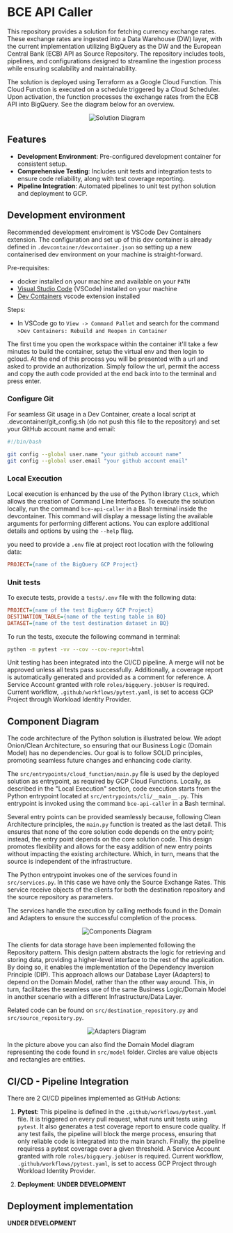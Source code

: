 # BCE API Caller

This repository provides a solution for fetching currency exchange rates. These exchange rates are ingested into a Data Warehouse (DW) layer, with the current implementation utilizing BigQuery as the DW and the European Central Bank (ECB) API as Source Repository. The repository includes tools, pipelines, and configurations designed to streamline the ingestion process while ensuring scalability and maintainability.

The solution is deployed using Terraform as a Google Cloud Function. This Cloud Function is executed on a schedule triggered by a Cloud Scheduler. Upon activation, the function processes the exchange rates from the ECB API into BigQuery. See the diagram below for an overview.

<p align="center">
    <img src="docs/images/solution_diagram.png" alt="Solution Diagram">
</p>

## Features

- **Development Environment**: Pre-configured development container for consistent setup.
- **Comprehensive Testing**: Includes unit tests and integration tests to ensure code reliability, along with test coverage reporting.
- **Pipeline Integration**: Automated pipelines to unit test python solution and deployment to GCP.

## Development environment

Recommended development enviroment is VSCode Dev Containers extension. The configuration and set up of this dev container is already defined in `.devcontainer/devcontainer.json` so setting up a new containerised dev environment on your machine is straight-forward.

Pre-requisites:
- docker installed on your machine and available on your `PATH`
- [Visual Studio Code](https://code.visualstudio.com/) (VSCode) installed on your machine
- [Dev Containers](https://marketplace.visualstudio.com/items?itemName=ms-vscode-remote.remote-containers) vscode extension installed

Steps:
- In VSCode go to `View -> Command Pallet` and search for the command `>Dev Containers: Rebuild and Reopen in Container`

The first time you open the workspace within the container it'll take a few minutes to build the container, setup the virtual env and then login to gcloud. At the end of this process you will be presented with a url and asked to provide an authorization. Simply follow the url, permit the access and copy the auth code provided at the end back into to the terminal and press enter. 

### Configure Git 

For seamless Git usage in a Dev Container, create a local script at .devcontainer/git_config.sh (do not push this file to the repository) and set your GitHub account name and email:

```bash
#!/bin/bash

git config --global user.name "your github account name"
git config --global user.email "your github account email"
```

### Local Execution

Local execution is enhanced by the use of the Python library `Click`, which allows the creation of Command Line Interfaces. To execute the solution locally, run the command `bce-api-caller` in a Bash terminal inside the devcontainer. This command will display a message listing the available arguments for performing different actions. You can explore additional details and options by using the `--help` flag.

you need to provide a `.env` file at project root location with the following data:

```ini
PROJECT={name of the BigQuery GCP Project}
```

### Unit tests

To execute tests, provide a `tests/.env` file with the following data:

```ini
PROJECT={name of the test BigQuery GCP Project}
DESTINATION_TABLE={name of the testing table in BQ}
DATASET={name of the test destination dataset in BQ}
```

To run the tests, execute the following command in terminal:

```bash
python -m pytest -vv --cov --cov-report=html
```

Unit testing has been integrated into the CI/CD pipeline. A merge will not be approved unless all tests pass successfully. Additionally, a coverage report is automatically generated and provided as a comment for reference. A Service Account granted with role `roles/bigquery.jobUser` is required. Current workflow, `.github/workflows/pytest.yaml`, is set to access GCP Project through Workload Identity Provider.

## Component Diagram

The code architecture of the Python solution is illustrated below. We adopt Onion/Clean Architecture, so ensuring that our Business Logic (Domain Model) has no dependencies. Our goal is to follow SOLID principles, promoting seamless future changes and enhancing code clarity.

The `src/entrypoints/cloud_function/main.py` file is used by the deployed solution as entrypoint, as required by GCP Cloud Functions. Locally, as described in the "Local Execution" section, code execution starts from the Python entrypoint located at `src/entrypoints/cli/__main__.py`. This entrypoint is invoked using the command `bce-api-caller` in a Bash terminal. 

Several entry points can be provided seamlessly because, following Clean Architecture principles, the `main.py` function is treated as the last detail. This ensures that none of the core solution code depends on the entry point; instead, the entry point depends on the core solution code. This design promotes flexibility and allows for the easy addition of new entry points without impacting the existing architecture. Which, in turn, means that the source is independent of the infrastructure. 

The Python entrypoint invokes one of the services found in `src/services.py`. In this case we have only the Source Exchange Rates. This service receive objects of the clients for both the destination repository and the source repository as parameters.

The services handle the execution by calling methods found in the Domain and Adapters to ensure the successful completion of the process.

<p align="center">
    <img src="docs/images/components_diagram.png" alt="Components Diagram">
</p>

The clients for data storage have been implemented following the Repository pattern. This design pattern abstracts the logic for retrieving and storing data, providing a higher-level interface to the rest of the application. By doing so, it enables the implementation of the Dependency Inversion Principle (DIP). This approach allows our Database Layer (Adapters) to depend on the Domain Model, rather than the other way around. This, in turn, facilitates the seamless use of the same Business Logic/Domain Model in another scenario with a different Infrastructure/Data Layer.

Related code can be found on `src/destination_repository.py` and `src/source_repository.py`.

<p align="center">
    <img src="docs/images/adapters_diagram.png" alt="Adapters Diagram">
</p>

In the picture above you can also find the Domain Model diagram representing the code found in `src/model` folder. Circles are value objects and rectangles are entities.

## CI/CD - Pipeline Integration
There are 2 CI/CD pipelines implemented as GitHub Actions:

1. **Pytest**: This pipeline is defined in the `.github/workflows/pytest.yaml` file. It is triggered on every pull request, what runs unit tests using `pytest`. It also generates a test coverage report to ensure code quality. If any test fails, the pipeline will block the merge process, ensuring that only reliable code is integrated into the main branch. Finally, the pipeline requiress a pytest coverage over a given threshold. A Service Account granted with role `roles/bigquery.jobUser` is required. Current workflow, `.github/workflows/pytest.yaml`, is set to access GCP Project through Workload Identity Provider.

2. **Deployment**: __UNDER DEVELOPMENT__

## Deployment implementation

__UNDER DEVELOPMENT__
